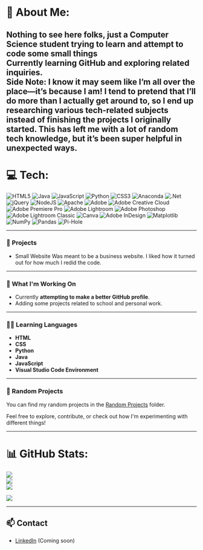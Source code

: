 # 💫 About Me:
Nothing to see here folks, just a Computer Science student trying to learn and attempt to code some small things<br>Currently learning GitHub and exploring related inquiries.<br/>
  Side Note: I know it may seem like I’m all over the place—it’s because I am! I tend to pretend that I’ll do more than I actually get around to, so I end up researching various tech-related subjects instead of finishing the projects I originally started. This has left me with a lot of random tech knowledge, but it’s been super helpful in unexpected ways. 
---

# 💻 Tech:
![HTML5](https://img.shields.io/badge/html5-%23E34F26.svg?style=for-the-badge&logo=html5&logoColor=white) ![Java](https://img.shields.io/badge/java-%23ED8B00.svg?style=for-the-badge&logo=openjdk&logoColor=white) ![JavaScript](https://img.shields.io/badge/javascript-%23323330.svg?style=for-the-badge&logo=javascript&logoColor=%23F7DF1E) ![Python](https://img.shields.io/badge/python-3670A0?style=for-the-badge&logo=python&logoColor=ffdd54) ![CSS3](https://img.shields.io/badge/css3-%231572B6.svg?style=for-the-badge&logo=css3&logoColor=white) ![Anaconda](https://img.shields.io/badge/Anaconda-%2344A833.svg?style=for-the-badge&logo=anaconda&logoColor=white) ![.Net](https://img.shields.io/badge/.NET-5C2D91?style=for-the-badge&logo=.net&logoColor=white) ![jQuery](https://img.shields.io/badge/jquery-%230769AD.svg?style=for-the-badge&logo=jquery&logoColor=white) ![NodeJS](https://img.shields.io/badge/node.js-6DA55F?style=for-the-badge&logo=node.js&logoColor=white) ![Apache](https://img.shields.io/badge/apache-%23D42029.svg?style=for-the-badge&logo=apache&logoColor=white) ![Adobe](https://img.shields.io/badge/adobe-%23FF0000.svg?style=for-the-badge&logo=adobe&logoColor=white) ![Adobe Creative Cloud](https://img.shields.io/badge/Adobe%20Creative%20Cloud-DA1F26.svg?style=for-the-badge&logo=Adobe%20Creative%20Cloud&logoColor=white) ![Adobe Premiere Pro](https://img.shields.io/badge/Adobe%20Premiere%20Pro-9999FF.svg?style=for-the-badge&logo=Adobe%20Premiere%20Pro&logoColor=white) ![Adobe Lightroom](https://img.shields.io/badge/Adobe%20Lightroom-31A8FF.svg?style=for-the-badge&logo=Adobe%20Lightroom&logoColor=white) ![Adobe Photoshop](https://img.shields.io/badge/adobe%20photoshop-%2331A8FF.svg?style=for-the-badge&logo=adobe%20photoshop&logoColor=white) ![Adobe Lightroom Classic](https://img.shields.io/badge/Adobe%20Lightroom%20Classic-31A8FF.svg?style=for-the-badge&logo=Adobe%20Lightroom%20Classic&logoColor=white) ![Canva](https://img.shields.io/badge/Canva-%2300C4CC.svg?style=for-the-badge&logo=Canva&logoColor=white) ![Adobe InDesign](https://img.shields.io/badge/Adobe%20InDesign-49021F?style=for-the-badge&logo=adobeindesign&logoColor=FF3366) ![Matplotlib](https://img.shields.io/badge/Matplotlib-%23ffffff.svg?style=for-the-badge&logo=Matplotlib&logoColor=black) ![NumPy](https://img.shields.io/badge/numpy-%23013243.svg?style=for-the-badge&logo=numpy&logoColor=white) ![Pandas](https://img.shields.io/badge/pandas-%23150458.svg?style=for-the-badge&logo=pandas&logoColor=white) ![Pi-Hole](https://img.shields.io/badge/pihole-%2396060C.svg?style=for-the-badge&logo=pi-hole&logoColor=white)

---

### 🚀 Projects
- Small Website
Was meant to be a business website. I liked how it turned out for how much I redid the code.
---
### 🔧 What I'm Working On
- Currently **attempting to make a better GitHub profile**.
- Adding some projects related to school and personal work.

---

### 🧑‍💻 Learning Languages

- **HTML**
- **CSS**
- **Python**
- **Java**
- **JavaScript**
- **Visual Studio Code Environment**

---

### 📂 Random Projects

You can find my random projects in the [Random Projects](./Non-essential) folder.

Feel free to explore, contribute, or check out how I'm experimenting with different things!

---

# 📊 GitHub Stats:
![](https://github-readme-stats.vercel.app/api?username=FallenOw1&theme=radical&hide_border=false&include_all_commits=true&count_private=false)<br/>
![](https://nirzak-streak-stats.vercel.app/?user=FallenOw1&theme=radical&hide_border=false)<br/>
![](https://github-readme-stats.vercel.app/api/top-langs/?username=FallenOw1&theme=radical&hide_border=false&include_all_commits=true&count_private=false&layout=compact)

[![](https://visitcount.itsvg.in/api?id=FallenOw1&icon=0&color=2)](https://visitcount.itsvg.in)

---

## 📫 Contact

- [LinkedIn](https://linkedin.com/in/your-linkedin) (Coming soon)
